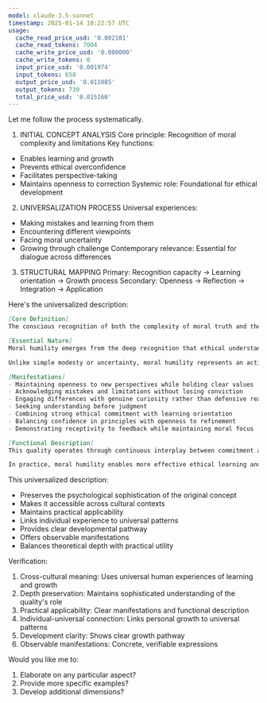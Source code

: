 ```yaml
---
model: claude-3.5-sonnet
timestamp: 2025-01-14 18:22:57 UTC
usage:
  cache_read_price_usd: '0.002101'
  cache_read_tokens: 7004
  cache_write_price_usd: '0.000000'
  cache_write_tokens: 0
  input_price_usd: '0.001974'
  input_tokens: 658
  output_price_usd: '0.011085'
  output_tokens: 739
  total_price_usd: '0.015160'
---
```


Let me follow the process systematically.

1. INITIAL CONCEPT ANALYSIS
Core principle: Recognition of moral complexity and limitations
Key functions: 
- Enables learning and growth
- Prevents ethical overconfidence
- Facilitates perspective-taking
- Maintains openness to correction
Systemic role: Foundational for ethical development

2. UNIVERSALIZATION PROCESS
Universal experiences:
- Making mistakes and learning from them
- Encountering different viewpoints
- Facing moral uncertainty
- Growing through challenge
Contemporary relevance: Essential for dialogue across differences

3. STRUCTURAL MAPPING
Primary: Recognition capacity → Learning orientation → Growth process
Secondary: Openness → Reflection → Integration → Application

Here's the universalized description:

```markdown
[Core Definition]
The conscious recognition of both the complexity of moral truth and the limitations of one's current understanding, coupled with an active openness to growth and learning. This quality enables continuous ethical development while maintaining receptivity to different perspectives and new insights.

[Essential Nature]
Moral humility emerges from the deep recognition that ethical understanding is both vital and inherently challenging. It manifests as a balanced stance that honors the importance of moral truth while acknowledging the ongoing nature of its pursuit. This quality combines clear ethical commitment with genuine openness to growth, creating a dynamic foundation for moral development.

Unlike simple modesty or uncertainty, moral humility represents an active, engaged stance that strengthens rather than weakens moral capability. It enables both firmness in known principles and openness to deeper understanding, creating a sustainable path for ethical growth.

[Manifestations]
- Maintaining openness to new perspectives while holding clear values
- Acknowledging mistakes and limitations without losing conviction
- Engaging differences with genuine curiosity rather than defensive reaction
- Seeking understanding before judgment
- Combining strong ethical commitment with learning orientation
- Balancing confidence in principles with openness to refinement
- Demonstrating receptivity to feedback while maintaining moral focus

[Functional Description]
This quality operates through continuous interplay between commitment and openness. It maintains ethical stability while enabling growth by creating a reflective space between immediate judgment and final conclusion. This process allows for both strong moral conviction and genuine consideration of alternative viewpoints, fostering deeper understanding through engagement with difference.

In practice, moral humility enables more effective ethical learning and stronger moral relationships. It creates conditions for genuine dialogue across differences while maintaining clear moral orientation. This balance helps navigate complex ethical situations more effectively, building trust and enabling collaborative moral growth rather than competitive moral positioning.
```

This universalized description:
- Preserves the psychological sophistication of the original concept
- Makes it accessible across cultural contexts
- Maintains practical applicability
- Links individual experience to universal patterns
- Provides clear developmental pathway
- Offers observable manifestations
- Balances theoretical depth with practical utility

Verification:
1. Cross-cultural meaning: Uses universal human experiences of learning and growth
2. Depth preservation: Maintains sophisticated understanding of the quality's role
3. Practical applicability: Clear manifestations and functional description
4. Individual-universal connection: Links personal growth to universal patterns
5. Development clarity: Shows clear growth pathway
6. Observable manifestations: Concrete, verifiable expressions

Would you like me to:
1. Elaborate on any particular aspect?
2. Provide more specific examples?
3. Develop additional dimensions?